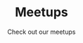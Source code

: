 ---
title: Meetups
subtitle: Check out our meetups
layout: product-category
show_sidebar: false
sort: sorttag
---